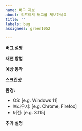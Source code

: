 ```yaml
---
name: 버그 제보
about: 리프레셔 버그를 제보하세요
title: ''
labels: bug
assignees: green1052

---
```


**버그 설명**

**재현 방법**

**예상 동작**

**스크린샷**

**환경:**

- OS: [e.g. Windows 11]
- 브라우저: [e.g. Chrome, Firefox]
- 버전: [e.g. 3.115]

**추가 설명**
